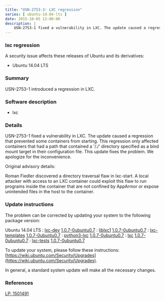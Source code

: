 ```yaml
---
title: "USN-2753-3: LXC regression"
series: [ ubuntu-14.04-lts ]
date: 2015-10-05 12:00:00
description: |
    USN-2753-1 fixed a vulnerability in LXC. The update caused a regression that prevented some containers from starting. This regression only affected containers that had a path that contained a &#39;/./&#39; directory specified as a bind mount target in their configuration file. This update fixes the problem. We apologize for the inconvenience.
--- 
```

 
### lxc regression

A security issue affects these releases of Ubuntu and its derivatives:

* Ubuntu 14.04 LTS

### Summary

USN-2753-1 introduced a regression in LXC. 

### Software description

* lxc 

### Details

USN-2753-1 fixed a vulnerability in LXC. The update caused a regression that prevented some containers from starting. This regression only affected containers that had a path that contained a &#39;/./&#39; directory specified as a bind mount target in their configuration file. This update fixes the problem. We apologize for the inconvenience.

Original advisory details:

 Roman Fiedler discovered a directory traversal flaw in lxc-start. A local attacker with access to an LXC container could exploit this flaw to run programs inside the container that are not confined by AppArmor or expose unintended files in the host to the container. 

### Update instructions

The problem can be corrected by updating your system to the following package version:

Ubuntu 14.04 LTS
 : [lxc-dev](https://launchpad.net/ubuntu/+source/lxc) <span> [1.0.7-0ubuntu0.7](https://launchpad.net/ubuntu/+source/lxc/1.0.7-0ubuntu0.7) </span> 
 : [liblxc1](https://launchpad.net/ubuntu/+source/lxc) <span> [1.0.7-0ubuntu0.7](https://launchpad.net/ubuntu/+source/lxc/1.0.7-0ubuntu0.7) </span> 
 : [lxc-templates](https://launchpad.net/ubuntu/+source/lxc) <span> [1.0.7-0ubuntu0.7](https://launchpad.net/ubuntu/+source/lxc/1.0.7-0ubuntu0.7) </span> 
 : [python3-lxc](https://launchpad.net/ubuntu/+source/lxc) <span> [1.0.7-0ubuntu0.7](https://launchpad.net/ubuntu/+source/lxc/1.0.7-0ubuntu0.7) </span> 
 : [lxc](https://launchpad.net/ubuntu/+source/lxc) <span> [1.0.7-0ubuntu0.7](https://launchpad.net/ubuntu/+source/lxc/1.0.7-0ubuntu0.7) </span> 
 : [lxc-tests](https://launchpad.net/ubuntu/+source/lxc) <span> [1.0.7-0ubuntu0.7](https://launchpad.net/ubuntu/+source/lxc/1.0.7-0ubuntu0.7) </span> 

To update your system, please follow these instructions: [https://wiki.ubuntu.com/Security/Upgrades](https://wiki.ubuntu.com/Security/Upgrades).

In general, a standard system update will make all the necessary changes. 

### References

 [LP: 1501491](https://launchpad.net/bugs/1501491)
 
